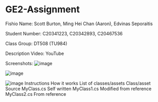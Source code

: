 # GE2-Assignment

Fishio
Name: Scott Burton, Ming Hei Chan (Aaron), Edvinas Seporaitis

Student Number: C20341223, C20342893, C20467536

Class Group: DT508 (TU984)

Description
Video:
YouTube

Screenshots:
![image](https://cdn.discordapp.com/attachments/1080478030247497838/1103074293035843696/image.png)

![image](https://cdn.discordapp.com/attachments/1080478030247497838/1103074293035843696/image.png)

![image](https://cdn.discordapp.com/attachments/1080478030247497838/1103074428839022642/image.png)
Instructions
How it works
List of classes/assets
Class/asset	Source
MyClass.cs	Self written
MyClass1.cs	Modified from reference
MyClass2.cs	From reference
